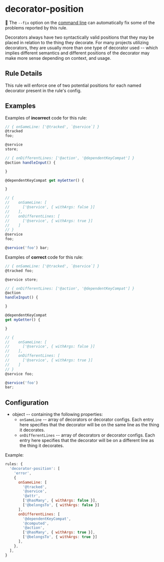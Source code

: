 # decorator-position

:wrench: The `--fix` option on the [command line](https://eslint.org/docs/user-guide/command-line-interface#fixing-problems) can automatically fix some of the problems reported by this rule.

Decorators always have two syntactically valid positions that they may be placed
in relation to the thing they decorate. For many projects utilizing decorators,
they are usually more than one type of decorator used -- which implies different semantics
and different positions of the decorator may make more sense depending on context, and usage.

## Rule Details

This rule will enforce one of two potential positions for each named decorator 
present in the rule's config.

## Examples

Examples of **incorrect** code for this rule:


```js
// { onSameLine: ['@tracked', `@service`] }
@tracked
foo;

@service
store;
```

```js
// { onDifferentLines: ['@action', '@dependentKeyCompat'] }
@action handleInput() {

}

@dependentKeyCompat get myGetter() {

}
```

```js
// { 
//    onSameLine: [
//      ['@service', { withArgs: false }]  
//    ], 
//    onDifferentLines: [
//      ['@service', { withArgs: true }]  
//    ] 
// }
@service 
foo;

@service('foo') bar;
```

Examples of **correct** code for this rule:

```js
// { onSameLine: ['@tracked', `@service`] }
@tracked foo;

@service store;
```

```js
// { onDifferentLines: ['@action', '@dependentKeyCompat'] }
@action 
handleInput() {

}

@dependentKeyCompat 
get myGetter() {

}
```


```js
// { 
//    onSameLine: [
//      ['@service', { withArgs: false }]  
//    ], 
//    onDifferentLines: [
//      ['@service', { withArgs: true }]  
//    ] 
// }
@service foo;

@service('foo')
bar;
```

## Configuration

* object -- containing the following properties:
  * `onSameLine` -- array of decorators or decorator configs. Each entry here specifies that the decorator will be on the same line as the thing it decorates.
  * `onDifferentLines` -- array of decorators or decorator configs. Each entry here specifies that the decorator will be on a different line as the thing it decorates.

Example:
```js
rules: {
  'decorator-position': [
    'error',
    {
      onSameLine: [
        '@tracked', 
        '@service', 
        '@attr', 
        ['@hasMany', { withArgs: false }],
        ['@belongsTo', { withArgs: false }]
      ],
      onDifferentLines: [
        '@dependentKeyCompat', 
        '@computed', 
        '@action',
        ['@hasMany', { withArgs: true }],
        ['@belongsTo', { withArgs: true }]
      ],
    },
  ],
}
```

